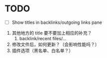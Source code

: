 # TODO

- [ ] Show titles in backlinks/outgoing links pane


1. 其他地方的 title 要不要加上相应的补充？
   1. backlink/recent files/...
2. 修改文件后，如何更新？（会影响性能吗？）
3. 插件选项（黑名单、白名单？）